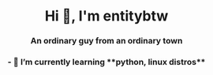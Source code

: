 <h1 align="center">Hi 👋, I'm entitybtw</h1>
<h3 align="center">An ordinary guy from an ordinary town</h3>
<h3 align="center">- 🌱 I’m currently learning **python, linux distros**</h3>
